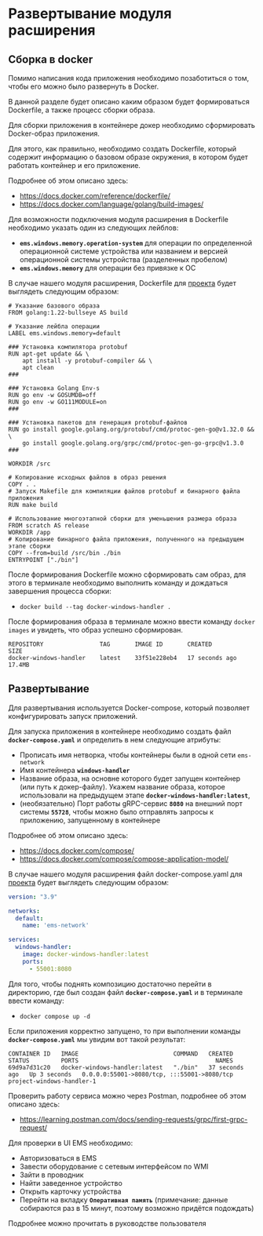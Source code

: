 # Развертывание модуля расширения

## Сборка в docker

Помимо написания кода приложения необходимо позаботиться о том, чтобы его можно было развернуть в Docker.

В данной разделе будет описано каким образом будет формироваться Dockerfile, а также процесс сборки образа.

Для сборки приложения в контейнере докер необходимо сформировать Docker-образ приложения.

Для этого, как правильно, необходимо создать Dockerfile, который содержит информацию о базовом образе окружения, в котором будет работать контейнер и его приложение.

Подробнее об этом описано здесь:
 - https://docs.docker.com/reference/dockerfile/
 - https://docs.docker.com/language/golang/build-images/

Для возможности подключения модуля расширения в Dockerfile необходимо указать один из следующих лейблов:
 - **`ems.windows.memory.operation-system`** для операции по определенной операционной системе устройства или названием и версией операционной системы устройства (разделенных пробелом)
 - **`ems.windows.memory`** для операции без привязке к ОС

В случае нашего модуля расширения, Dockerfile для [проекта](../memory_inventory/project/) будет выглядеть следующим образом:

```docker
# Указание базового образа
FROM golang:1.22-bullseye AS build

# Указание лейбла операции
LABEL ems.windows.memory=default

### Установка компилятора protobuf
RUN apt-get update && \
    apt install -y protobuf-compiler && \
    apt clean
###

### Установка Golang Env-s
RUN go env -w GOSUMDB=off
RUN go env -w GO111MODULE=on
###

### Установка пакетов для генерация protobuf-файлов
RUN go install google.golang.org/protobuf/cmd/protoc-gen-go@v1.32.0 && \
    go install google.golang.org/grpc/cmd/protoc-gen-go-grpc@v1.3.0
###

WORKDIR /src

# Копирование исходных файлов в образ решения
COPY . .
# Запуск Makefile для компиляции файлов protobuf и бинарного файла приложения
RUN make build

# Использование многоэтапной сборки для уменьшения размера образа
FROM scratch AS release
WORKDIR /app
# Копирование бинарного файла приложения, полученного на предыдущем этапе сборки
COPY --from=build /src/bin ./bin
ENTRYPOINT ["./bin"]
```

После формирования Dockerfile можно сформировать сам образ, для этого в терминале необходимо выполнить команду и дождаться завершения процесса сборки:
 - `docker build --tag docker-windows-handler .`

После формирования образа в терминале можно ввести команду `docker images` и увидеть, что образ успешно сформирован.

```table
REPOSITORY                TAG       IMAGE ID       CREATED          SIZE
docker-windows-handler    latest    33f51e228eb4   17 seconds ago   17.4MB
```

## Развертывание

Для развертывания используется Docker-compose, который позволяет конфигурировать запуск приложений.

Для запуска приложения в контейнере необходимо создать файл **`docker-compose.yaml`** и определить в нем следующие атрибуты:
 - Прописать имя нетворка, чтобы контейнеры были в одной сети `ems-network`
 - Имя контейнера **`windows-handler`**
 - Название образа, на основне которого будет запущен контейнер (или путь к докер-файлу). Укажем название образа, которое использовали на предыдущем этапе **`docker-windows-handler:latest`**, 
 - (необязательно) Порт работы gRPC-сервис **`8080`** на внешний порт системы **`55728`**, чтобы можно было отправлять запросы к приложению, запущенному в контейнере

Подробнее об этом описано здесь:
 - https://docs.docker.com/compose/
 - https://docs.docker.com/compose/compose-application-model/

В случае нашего модуля расширения файл docker-compose.yaml для [проекта](../memory_inventory/project/) будет выглядеть следующим образом:

```yaml
version: "3.9"

networks:
  default:
    name: 'ems-network'

services:
  windows-handler:
    image: docker-windows-handler:latest
    ports:
      - 55001:8080
```

Для того, чтобы поднять композицию достаточно перейти в директорию, где был создан файл **`docker-compose.yaml`** и в терминале ввести команду:
 - `docker compose up -d`

Если приложения корректно запущено, то при выполнении команды **`docker-compose.yaml`** мы увидим вот такой результат:

```table
CONTAINER ID   IMAGE                           COMMAND   CREATED          STATUS         PORTS                                       NAMES
69d9a7d31c20   docker-windows-handler:latest   "./bin"   37 seconds ago   Up 3 seconds   0.0.0.0:55001->8080/tcp, :::55001->8080/tcp   project-windows-handler-1
```

Проверить работу сервиса можно через Postman, подробнее об этом описано здесь:
 - https://learning.postman.com/docs/sending-requests/grpc/first-grpc-request/

Для проверки в UI EMS необходимо:
 - Авторизоваться в EMS
 - Завести оборудование с сетевым интерфейсом по WMI
 - Зайти в проводник
 - Найти заведенное устройство
 - Открыть карточку устройства
 - Перейти на вкладку **`Оперативная память`** (примечание: данные собираются раз в 15 минут, поэтому возможно придётся подождать)

Подробнее можно прочитать в руководстве пользователя
